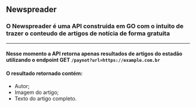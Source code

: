 ## Newspreader

### O Newspreader é uma API construida em GO com o intuito de trazer o conteudo de artigos de notícia de forma gratuita

---

#### Nesse momento a API retorna apenas resultados de artigos do estadão utilizando o endpoint **GET** ```/paynot?url=https://example.com.br```

#### O resultado retornado contém: 
 - Autor;
 - Imagem do artigo;
 - Texto do artigo completo.